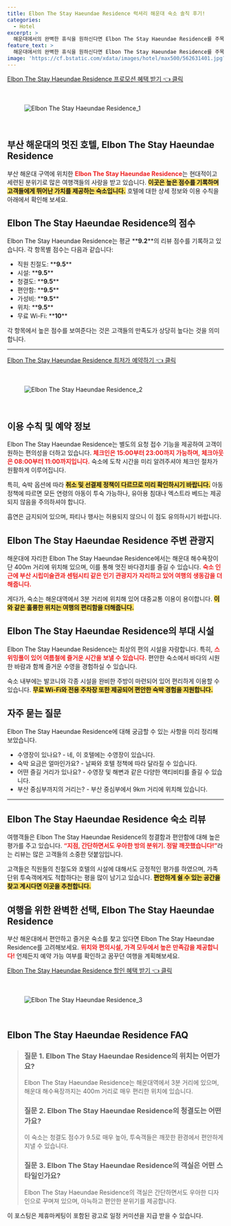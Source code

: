 ```yaml
---
title: Elbon The Stay Haeundae Residence 럭셔리 해운대 숙소 솔직 후기!
categories:
  - Hotel
excerpt: >
  해운대에서의 완벽한 휴식을 원하신다면 Elbon The Stay Haeundae Residence를 주목해보세요! 직원 친절도와 시설 만족도가 모두 9.5점 이상 무료 WiFi와 해변 가까운 위치까지 이곳에서 특별한 순간을 만나실 수 있습니다.
feature_text: >
  해운대에서의 완벽한 휴식을 원하신다면 Elbon The Stay Haeundae Residence를 주목해보세요! 직원 친절도와 시설 만족도가 모두 9.5점 이상 무료 WiFi와 해변 가까운 위치까지 이곳에서 특별한 순간을 만나실 수 있습니다.
image: 'https://cf.bstatic.com/xdata/images/hotel/max500/562631401.jpg?k=bab9eac8a67d1af224556140cec3267acd7167bba0fa8e44468e79147bdc75b4&o=&hp=1'
---
```


<p><a class="modoo-button" href="https://tinyurl.com/2994mhx7" rel="nofollow noopener">Elbon The Stay Haeundae Residence 프로모션 혜택 받기 👈 클릭</a></p><br/>
<figure class="image"><img alt="Elbon The Stay Haeundae Residence_1" src="https://cf.bstatic.com/xdata/images/hotel/max1024x768/568211264.jpg?k=bb19c90fa7d53efe62f426bf2b05bc890c248084d048f0cb80536a73a79d0d8c&amp;o=&amp;hp=1"/></figure><br/>
<h2 id="부산_해운대의_멋진_호텔">부산 해운대의 멋진 호텔, Elbon The Stay Haeundae Residence</h2>
<p>부산 해운대 구역에 위치한 <b><span style="color: #ee2323;">Elbon The Stay Haeundae Residence</span></b>는 현대적이고 세련된 분위기로 많은 여행객들의 사랑을 받고 있습니다. <b><span style="background-color: #ffe066;">이곳은 높은 점수를 기록하며 고객들에게 뛰어난 가치를 제공하는 숙소입니다.</span></b> 호텔에 대한 상세 정보와 이용 수칙을 아래에서 확인해 보세요.</p>
<h2 id="호텔_등급과_충족기준">Elbon The Stay Haeundae Residence의 점수</h2>
<p>Elbon The Stay Haeundae Residence는 평균 **<b>9.2</b>**의 리뷰 점수를 기록하고 있습니다. 각 항목별 점수는 다음과 같습니다:</p>
<ul>
<li>직원 친절도: **<b>9.5</b>**</li>
<li>시설: **<b>9.5</b>**</li>
<li>청결도: **<b>9.5</b>**</li>
<li>편안함: **<b>9.5</b>**</li>
<li>가성비: **<b>9.5</b>**</li>
<li>위치: **<b>9.5</b>**</li>
<li>무료 Wi-Fi: **<b>10</b>**</li>
</ul>
<p>각 항목에서 높은 점수를 보여준다는 것은 고객들의 만족도가 상당히 높다는 것을 의미합니다.</p>
<hr/>
<p><a class="modoo-button" href="https://tinyurl.com/2994mhx7" rel="nofollow noopener">Elbon The Stay Haeundae Residence 최저가 예약하기 👈 클릭</a></p><br/>
<figure class="image"><img alt="Elbon The Stay Haeundae Residence_2" src="https://cf.bstatic.com/xdata/images/hotel/max500/562631401.jpg?k=bab9eac8a67d1af224556140cec3267acd7167bba0fa8e44468e79147bdc75b4&amp;o=&amp;hp=1"/></figure><br/>
<h2 id="숙박_정보와_이용_규정">이용 수칙 및 예약 정보</h2>
<p>Elbon The Stay Haeundae Residence는 별도의 요청 접수 기능을 제공하여 고객이 원하는 편의성을 더하고 있습니다. <b><span style="color: #ee2323;">체크인은 15:00부터 23:00까지 가능하며, 체크아웃은 08:00부터 11:00까지입니다.</span></b> 숙소에 도착 시간을 미리 알려주셔야 체크인 절차가 원활하게 이루어집니다.</p>
<p>특히, 숙박 옵션에 따라 <b><span style="background-color: #ffe066;">취소 및 선결제 정책이 다르므로 미리 확인하시기 바랍니다.</span></b> 아동 정책에 따르면 모든 연령의 아동이 투숙 가능하나, 유아용 침대나 엑스트라 베드는 제공되지 않음을 주의하셔야 합니다.</p>
<p>흡연은 금지되어 있으며, 파티나 행사는 허용되지 않으니 이 점도 유의하시기 바랍니다.</p>
<h2 id="주요_관광지와_편의시설">Elbon The Stay Haeundae Residence 주변 관광지</h2>
<p>해운대에 자리한 Elbon The Stay Haeundae Residence에서는 해운대 해수욕장이 단 400m 거리에 위치해 있으며, 이를 통해 멋진 바다경치를 즐길 수 있습니다. <b><span style="color: #ee2323;">숙소 인근에 부산 시립미술관과 센텀시티 같은 인기 관광지가 자리하고 있어 여행의 생동감을 더해줍니다.</span></b></p>
<p>게다가, 숙소는 해운대역에서 3분 거리에 위치해 있어 대중교통 이용이 용이합니다. <b><span style="background-color: #ffe066;">이와 같은 훌륭한 위치는 여행의 편리함을 더해줍니다.</span></b></p>
<h2 id="호텔_부대시설_및_서비스">Elbon The Stay Haeundae Residence의 부대 시설</h2>
<p>Elbon The Stay Haeundae Residence는 최상의 편의 시설을 자랑합니다. 특히, <b><span style="color: #ee2323;">스위밍풀이 있어 여름철에 즐거운 시간을 보낼 수 있습니다.</span></b> 편안한 숙소에서 바다의 시원한 바람과 함께 즐거운 수영을 경험하실 수 있습니다.</p>
<p>숙소 내부에는 발코니와 각종 시설을 완비한 주방이 마련되어 있어 편리하게 이용할 수 있습니다. <b><span style="background-color: #ffe066;">무료 Wi-Fi와 전용 주차장 또한 제공되어 편안한 숙박 경험을 지원합니다.</span></b></p>
<h2 id="투숙객_자주_묻는_질문">자주 묻는 질문</h2>
<p>Elbon The Stay Haeundae Residence에 대해 궁금할 수 있는 사항을 미리 정리해 보았습니다.</p>
<ul>
<li>수영장이 있나요? - 네, 이 호텔에는 수영장이 있습니다.</li>
<li>숙박 요금은 얼마인가요? - 날짜와 호텔 정책에 따라 달라질 수 있습니다.</li>
<li>어떤 즐길 거리가 있나요? - 수영장 및 해변과 같은 다양한 액티비티를 즐길 수 있습니다.</li>
<li>부산 중심부까지의 거리는? - 부산 중심부에서 9km 거리에 위치해 있습니다.</li>
</ul>
<hr/>
<h2 id="투숙객_후기와_평가">Elbon The Stay Haeundae Residence 숙소 리뷰</h2>
<p>여행객들은 Elbon The Stay Haeundae Residence의 청결함과 편안함에 대해 높은 평가를 주고 있습니다. <b><span style="color: #ee2323;">“지점, 간단하면서도 우아한 방의 분위기. 정말 깨끗했습니다!”</span></b>라는 리뷰는 많은 고객들의 소중한 덧붙임입니다.</p>
<p>고객들은 직원들의 친절도와 호텔의 시설에 대해서도 긍정적인 평가를 하였으며, 가족 단위 투숙객에게도 적합하다는 평을 많이 남기고 있습니다. <b><span style="background-color: #ffe066;">편안하게 쉴 수 있는 공간을 찾고 계시다면 이곳을 추천합니다.</span></b></p>
<h2 id="여행_계획을_위한_완벽한_선택">여행을 위한 완벽한 선택, Elbon The Stay Haeundae Residence</h2>
<p>부산 해운대에서 편안하고 즐거운 숙소를 찾고 있다면 Elbon The Stay Haeundae Residence를 고려해보세요. <b><span style="color: #ee2323;">위치와 편의시설, 가격 모두에서 높은 만족감을 제공합니다!</span></b> 언제든지 예약 가능 여부를 확인하고 꿈꾸던 여행을 계획해보세요.</p>
<p><a class="modoo-button" href="https://tinyurl.com/2994mhx7" rel="nofollow noopener">Elbon The Stay Haeundae Residence 할인 혜택 받기 👈 클릭</a></p><br>

<figure class="image"><img src="https://cf.bstatic.com/xdata/images/hotel/max500/523964372.jpg?k=e7267b4fcebe5972bf831e11eea27ba363499b9f1cdf46e9b3f06455cef73634&o=&hp=1" alt="Elbon The Stay Haeundae Residence_3"></figure><br>
<h2 id="Elbon The Stay Haeundae Residence_FAQ">Elbon The Stay Haeundae Residence FAQ</h2>
<div itemscope="" itemtype="https://schema.org/FAQPage"> <blockquote> <div itemscope="" itemprop="mainEntity" itemtype="https://schema.org/Question"> <h3 id="질문_1" itemprop="name">질문 1. Elbon The Stay Haeundae Residence의 위치는 어떤가요?</h3> <div itemscope="" itemprop="acceptedAnswer" itemtype="https://schema.org/Answer"> <span itemprop="text"> <p>Elbon The Stay Haeundae Residence는 해운대역에서 3분 거리에 있으며, 해운대 해수욕장까지는 400m 거리로 매우 편리한 위치에 있습니다.</p> </span> </div> </div> <div itemscope="" itemprop="mainEntity" itemtype="https://schema.org/Question"> <h3 id="질문_2" itemprop="name">질문 2. Elbon The Stay Haeundae Residence의 청결도는 어떤가요?</h3> <div itemscope="" itemprop="acceptedAnswer" itemtype="https://schema.org/Answer"> <span itemprop="text"> <p>이 숙소는 청결도 점수가 9.5로 매우 높아, 투숙객들은 깨끗한 환경에서 편안하게 지낼 수 있습니다.</p> </span> </div> </div> <div itemscope="" itemprop="mainEntity" itemtype="https://schema.org/Question"> <h3 id="질문_3" itemprop="name">질문 3. Elbon The Stay Haeundae Residence의 객실은 어떤 스타일인가요?</h3> <div itemscope="" itemprop="acceptedAnswer" itemtype="https://schema.org/Answer"> <span itemprop="text"> <p>Elbon The Stay Haeundae Residence의 객실은 간단하면서도 우아한 디자인으로 꾸며져 있으며, 아늑하고 편안한 분위기를 제공합니다.</p> </span> </div> </div> </blockquote> </div><p>이 포스팅은 제휴마케팅이 포함된 광고로 일정 커미션을 지급 받을 수 있습니다.</p>

